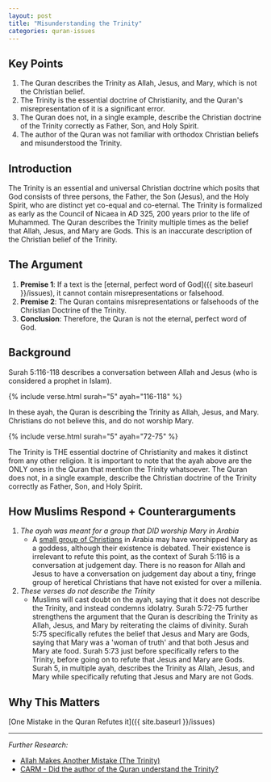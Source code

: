 ```yaml
---
layout: post
title: "Misunderstanding the Trinity"
categories: quran-issues
---
```


## Key Points

1. The Quran describes the Trinity as Allah, Jesus, and Mary, which is not the Christian belief.
2. The Trinity is the essential doctrine of Christianity, and the Quran's misrepresentation of it is a significant error.
3. The Quran does not, in a single example, describe the Christian doctrine of the Trinity correctly as Father, Son, and Holy Spirit.
4. The author of the Quran was not familiar with orthodox Christian beliefs and misunderstood the Trinity.

## Introduction

The Trinity is an essential and universal Christian doctrine which posits that God consists of three persons, the Father, the Son (Jesus), and the Holy Spirit, who are distinct yet co-equal and co-eternal. The Trinity is formalized as early as the Council of Nicaea in AD 325, 200 years prior to the life of Muhammed. The Quran describes the Trinity multiple times as the belief that Allah, Jesus, and Mary are Gods. This is an inaccurate description of the Christian belief of the Trinity.

## The Argument

1. **Premise 1**: If a text is the [eternal, perfect word of God]({{ site.baseurl }}/issues), it cannot contain misrepresentations or falsehood.
2. **Premise 2**: The Quran contains misrepresentations or falsehoods of the Christian Doctrine of the Trinity.
3. **Conclusion**: Therefore, the Quran is not the eternal, perfect word of God.

## Background

Surah 5:116-118 describes a conversation between Allah and Jesus (who is considered a prophet in Islam).

{% include verse.html surah="5" ayah="116-118" %}

In these ayah, the Quran is describing the Trinity as Allah, Jesus, and Mary. Christians do not believe this, and do not worship Mary.

{% include verse.html surah="5" ayah="72-75" %}

The Trinity is THE essential doctrine of Christianity and makes it distinct from any other religion. It is important to note that the ayah above are the ONLY ones in the Quran that mention the Trinity whatsoever. The Quran does not, in a single example, describe the Christian doctrine of the Trinity correctly as Father, Son, and Holy Spirit.

## How Muslims Respond + Counterarguments

1. *The ayah was meant for a group that DID worship Mary in Arabia*
    - A [small group of Christians](https://en.wikipedia.org/wiki/Collyridianism) in Arabia may have worshipped Mary as a goddess, although their existence is debated. Their existence is irrelevant to refute this point, as the context of Surah 5:116 is a conversation at judgement day. There is no reason for Allah and Jesus to have a conversation on judgement day about a tiny, fringe group of heretical Christians that have not existed for over a millenia.
2. *These verses do not describe the Trinity*
    - Muslims will cast doubt on the ayah, saying that it does not describe the Trinity, and instead condemns idolatry. Surah 5:72-75 further strengthens the argument that the Quran is describing the Trinity as Allah, Jesus, and Mary by reiterating the claims of divinity. Surah 5:75 specifically refutes the belief that Jesus and Mary are Gods, saying that Mary was a 'woman of truth' and that both Jesus and Mary ate food. Surah 5:73 just before specifically refers to the Trinity, before going on to refute that Jesus and Mary are Gods. Surah 5, in multiple ayah, describes the Trinity as Allah, Jesus, and Mary while specifically refuting that Jesus and Mary are not Gods.

## Why This Matters

[One Mistake in the Quran Refutes it]({{ site.baseurl }}/issues)

---

*Further Research:*

- [Allah Makes Another Mistake (The Trinity)](https://www.youtube.com/watch?v=e1yBMFWmVHQ)
- [CARM - Did the author of the Quran understand the Trinity?](https://carm.org/islam/did-the-author-of-the-quran-understand-the-trinity/)
